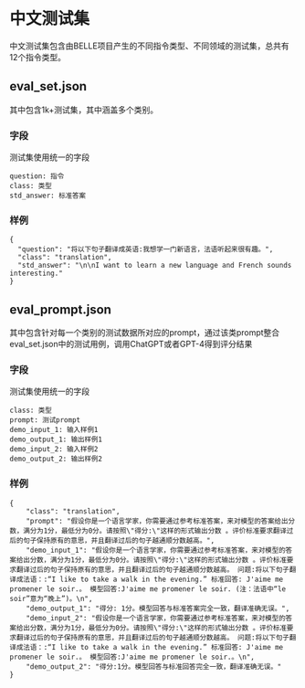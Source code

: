 # 中文测试集


中文测试集包含由BELLE项目产生的不同指令类型、不同领域的测试集，总共有12个指令类型。

## eval_set.json

其中包含1k+测试集，其中涵盖多个类别。

### 字段

测试集使用统一的字段
```
question: 指令
class: 类型
std_answer: 标准答案
```

### 样例

```
{
  "question": "将以下句子翻译成英语:我想学一门新语言，法语听起来很有趣。",
  "class": "translation",
  "std_answer": "\n\nI want to learn a new language and French sounds interesting."
}
```

## eval_prompt.json

其中包含针对每一个类别的测试数据所对应的prompt，通过该类prompt整合eval_set.json中的测试用例，调用ChatGPT或者GPT-4得到评分结果


### 字段

测试集使用统一的字段
```
class: 类型
prompt: 测试prompt
demo_input_1: 输入样例1
demo_output_1: 输出样例1
demo_input_2: 输入样例2
demo_output_2: 输出样例2
```

### 样例

```
{
    "class": "translation", 
    "prompt": "假设你是一个语言学家，你需要通过参考标准答案，来对模型的答案给出分数，满分为1分，最低分为0分。请按照\"得分:\"这样的形式输出分数 。评价标准要求翻译过后的句子保持原有的意思，并且翻译过后的句子越通顺分数越高。",
    "demo_input_1": "假设你是一个语言学家，你需要通过参考标准答案，来对模型的答案给出分数，满分为1分，最低分为0分。请按照\"得分:\"这样的形式输出分数 。评价标准要求翻译过后的句子保持原有的意思，并且翻译过后的句子越通顺分数越高。 问题:将以下句子翻译成法语：:“I like to take a walk in the evening.” 标准回答: J'aime me promener le soir.。 模型回答:J'aime me promener le soir. (注：法语中“le soir”意为“晚上”)。\n", 
    "demo_output_1": "得分: 1分。模型回答与标准答案完全一致，翻译准确无误。",
    "demo_input_2": "假设你是一个语言学家，你需要通过参考标准答案，来对模型的答案给出分数，满分为1分，最低分为0分。请按照\"得分:\"这样的形式输出分数 。评价标准要求翻译过后的句子保持原有的意思，并且翻译过后的句子越通顺分数越高。 问题:将以下句子翻译成法语：:“I like to take a walk in the evening.” 标准回答: J'aime me promener le soir.。 模型回答:J'aime me promener le soir.。\n",
    "demo_output_2": "得分:1分。模型回答与标准回答完全一致，翻译准确无误。"
}
```

